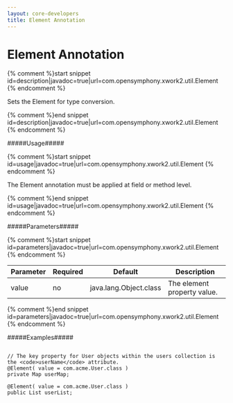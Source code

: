 ```yaml
---
layout: core-developers
title: Element Annotation
---
```


# Element Annotation



{% comment %}start snippet id=description|javadoc=true|url=com.opensymphony.xwork2.util.Element {% endcomment %}
<p> <p>Sets the Element for type conversion.</p>
</p>
{% comment %}end snippet id=description|javadoc=true|url=com.opensymphony.xwork2.util.Element {% endcomment %}

#####Usage#####



{% comment %}start snippet id=usage|javadoc=true|url=com.opensymphony.xwork2.util.Element {% endcomment %}
<p> <p>The Element annotation must be applied at field or method level.</p>
</p>
{% comment %}end snippet id=usage|javadoc=true|url=com.opensymphony.xwork2.util.Element {% endcomment %}

#####Parameters#####



{% comment %}start snippet id=parameters|javadoc=true|url=com.opensymphony.xwork2.util.Element {% endcomment %}
<p> <table summary="">
 <thead>
 <tr>
 <th>Parameter</th>
 <th>Required</th>
 <th>Default</th>
 <th>Description</th>
 </tr>
 </thead>
 <tbody>
 <tr>
 <td>value</td>
 <td>no</td>
 <td>java.lang.Object.class</td>
 <td>The element property value.</td>
 </tr>
 </tbody>
 </table>
</p>
{% comment %}end snippet id=parameters|javadoc=true|url=com.opensymphony.xwork2.util.Element {% endcomment %}

#####Examples#####



~~~~~~~

// The key property for User objects within the users collection is the <code>userName</code> attribute.
@Element( value = com.acme.User.class )
private Map userMap;

@Element( value = com.acme.User.class )
public List userList;

~~~~~~~
